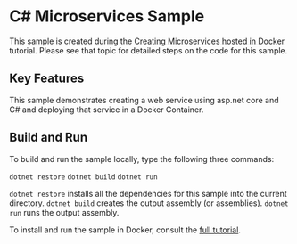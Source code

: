 C# Microservices Sample
================

This sample is created during the [Creating Microservices hosted in Docker](https://docs.microsoft.com/dotnet/articles/csharp/tutorials/microservices)
tutorial. Please see that topic for detailed steps on the code
for this sample.

Key Features
------------

This sample demonstrates creating a web service using asp.net core and C#
and deploying that service in a Docker Container.

Build and Run
-------------

To build and run the sample locally, type the following three commands:

`dotnet restore`
`dotnet build`
`dotnet run`

`dotnet restore` installs all the dependencies for this sample into the current directory.
`dotnet build` creates the output assembly (or assemblies).
`dotnet run` runs the output assembly.

To install and run the sample in Docker, consult the [full tutorial](../../../docs/csharp/tutorials/microservices.md).
